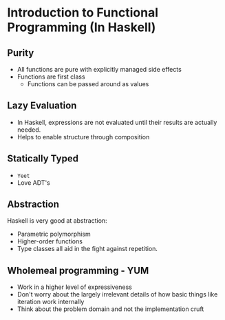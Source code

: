 # Introduction to Functional Programming (In Haskell)

## Purity
- All functions are pure with explicitly managed side effects
- Functions are first class
    - Functions can be passed around as values

## Lazy Evaluation
- In Haskell, expressions are not evaluated until their results are actually needed.
- Helps to enable structure through composition

## Statically Typed
- `Yeet`
- Love ADT's

## Abstraction
Haskell is very good at abstraction:
- Parametric polymorphism
- Higher-order functions
- Type classes
all aid in the fight against repetition.

## Wholemeal programming - YUM
- Work in a higher level of expressiveness
- Don't worry about the largely irrelevant details of how basic things like iteration work internally
- Think about the problem domain and not the implementation cruft